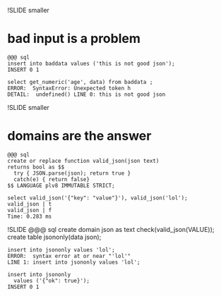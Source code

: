 !SLIDE smaller
# bad input is a problem
    @@@ sql
    insert into baddata values ('this is not good json');
    INSERT 0 1

    select get_numeric('age', data) from baddata ;
    ERROR:  SyntaxError: Unexpected token h
    DETAIL:  undefined() LINE 0: this is not good json

!SLIDE smaller
# domains are the answer

    @@@ sql
    create or replace function valid_json(json text)
    returns bool as $$
      try { JSON.parse(json); return true }
      catch(e) { return false}
    $$ LANGUAGE plv8 IMMUTABLE STRICT;

    select valid_json('{"key": "value"}'), valid_json('lol');
    valid_json | t
    valid_json | f
    Time: 0.283 ms

!SLIDE
    @@@ sql
    create domain json
      as text check(valid_json(VALUE));
    create table jsononly(data json);

    insert into jsononly values 'lol';
    ERROR:  syntax error at or near "'lol'"
    LINE 1: insert into jsononly values 'lol';

    insert into jsononly
      values ('{"ok": true}');
    INSERT 0 1
